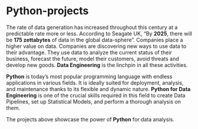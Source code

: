 # Python-projects

The rate of data generation has increased throughout this century at a predictable rate more or less. According to Seagate UK, “By **2025**, there will be **175 zettabytes** of data in the global data-sphere”. Companies place a higher value on data. Companies are discovering new ways to use data to their advantage. They use data to analyze the current status of their business, forecast the future, model their customers, avoid threats and develop new goods. **Data Engineering** is the linchpin in all these activities.

**Python** is today’s most popular programming language with endless applications in various fields. It is ideally suited for deployment, analysis, and maintenance thanks to its flexible and dynamic nature. **Python for Data Engineering** is one of the crucial skills required in this field to create Data Pipelines, set up Statistical Models, and perform a thorough analysis on them.

The projects above showcase the power of **Python** for data analysis.
